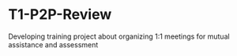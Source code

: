 # T1-P2P-Review
Developing training project about organizing 1:1 meetings for mutual assistance and assessment
